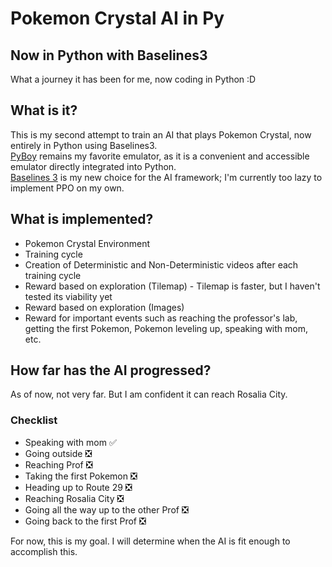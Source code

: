 # Pokemon Crystal AI in Py

## Now in Python with Baselines3

What a journey it has been for me, now coding in Python :D

## What is it?

This is my second attempt to train an AI that plays Pokemon Crystal, now entirely in Python using Baselines3.  
[PyBoy](https://github.com/Baekalfen/PyBoy) remains my favorite emulator, as it is a convenient and accessible emulator directly integrated into Python.  
[Baselines 3](https://stable-baselines3.readthedocs.io/en/master/) is my new choice for the AI framework; I'm currently too lazy to implement PPO on my own.

## What is implemented?

- Pokemon Crystal Environment
- Training cycle
- Creation of Deterministic and Non-Deterministic videos after each training cycle
- Reward based on exploration (Tilemap) - Tilemap is faster, but I haven't tested its viability yet
- Reward based on exploration (Images)
- Reward for important events such as reaching the professor's lab, getting the first Pokemon, Pokemon leveling up, speaking with mom, etc.

## How far has the AI progressed?

As of now, not very far. But I am confident it can reach Rosalia City.

### Checklist

- Speaking with mom ✅
- Going outside ❎
- Reaching Prof ❎
- Taking the first Pokemon ❎
- Heading up to Route 29 ❎
- Reaching Rosalia City ❎
- Going all the way up to the other Prof ❎
- Going back to the first Prof ❎

For now, this is my goal. I will determine when the AI is fit enough to accomplish this.

